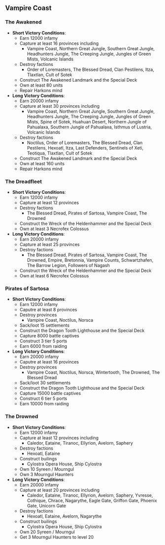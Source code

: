 ## Vampire Coast

### The Awakened

* **Short Victory Conditions**:
	* Earn 12000 infamy
	* Capture at least 16 provinces including
	    * Vampire Coast, Northern Great Jungle, Southern Great Jungle, Headhunters Jungle, The Creeping Jungle, Jungles
	    of Green Mists, Volcanic Islands
	* Destroy factions
	    * Order of Loremasters, The Blessed Dread, Clan Pestilens, Itza, Tlaxtlan, Cult of Sotek
	* Construct The Awakened Landmark and the Special Deck
	* Own at least 80 units
	* Repair Harkons mind
* **Long Victory Conditions**:
	* Earn 20000 infamy
	* Capture at least 30 provinces including
	    * Vampire Coast, Northern Great Jungle, Southern Great Jungle, Headhunters Jungle, The Creeping Jungle, Jungles
	    of Green Mists, Spine of Sotek, Huahuan Desert, Northern Jungle of Pahualaxa, Southern Jungle of Pahualaxa, 
	    Isthmus of Lustria, Volcanic Islands
	* Destroy factions
	    * Noctilus, Order of Loremasters, The Blessed Dread, Clan Pestilens, Hexoatl, Itza, Last Defenders, Sentinels of
	     Xeti, Teotiqua, Tlaxtlan, Cult of Sotek
	* Construct The Awakened Landmark and the Special Deck
	* Own at least 160 units
	* Repair Harkons mind

### The Dreadfleet

* **Short Victory Conditions**:
	* Earn 12000 infamy
	* Capture at least 12 provinces
	* Destroy factions
	    * The Blessed Dread, Pirates of Sartosa, Vampire Coast, The Drowned
	* Construct the Wreck of the Heldenhammer and the Special Deck
	* Own at least 3 Necrofex Colossus
* **Long Victory Conditions**:
	* Earn 20000 infamy
	* Capture at least 25 provinces
	* Destroy factions
	    * The Blessed Dread, Pirates of Sartosa, Vampire Coast, The Drowned, Empire, Bretonnia, Vampire Counts, 
	    Schwartzhafen, The Barrow Legion, Followers of Nagash
	* Construct the Wreck of the Heldenhammer and the Special Deck
	* Own at least 6 Necrofex Colossus

### Pirates of Sartosa

* **Short Victory Conditions**:
	* Earn 12000 infamy
	* Caputre at least 8 provinces
	* Destroy provinces
	    * Vampire Coast, Noctilus, Norsca
	* Sack/loot 15 settlements
	* Construct the Dragon Tooth Lighthouse and the Special Deck
	* Capture 8000 battle captives
	* Construct 3 tier 5 ports
	* Earn 6000 from raiding
* **Long Victory Conditions**:
	* Earn 20000 infamy
	* Caputre at least 16 provinces
	* Destroy provinces
	    * Vampire Coast, Noctilus, Norsca, Wintertooth, The Drowned, The Blessed Dread
	* Sack/loot 30 settlements
	* Construct the Dragon Tooth Lighthouse and the Special Deck
	* Capture 15000 battle captives
	* Construct 6 tier 5 ports
	* Earn 10000 from raiding

### The Drowned

* **Short Victory Conditions**:
	* Earn 12000 infamy
	* Capture at least 12 provinces including
	    * Caledor, Eataine, Tiranoc, Ellyrion, Avelorn, Saphery
    * Destroy factions
        * Hexoatl, Eataine
    * Construct builings
        * Cylostra Opera House, Ship Cylostra
    * Own 10 Syreen / Mourngul
    * Own 3 Mourngul Haunters
* **Long Victory Conditions**:
	* Earn 20000 infamy
	* Capture at least 20 provinces including
	    * Caledor, Eataine, Tiranoc, Ellyrion, Avelorn, Saphery, Yvresse, Cothique, Chrace, Nagarythe, Eagle Gate, 
	    Griffon Gate, Phoenix Gate, Unicorn Gate
    * Destroy factions
        * Hexoatl, Eataine, Avelorn, Nagarythe
    * Construct builings
        * Cylostra Opera House, Ship Cylostra
    * Own 20 Syreen / Mourngul
    * Get 3 Mourngul Haunters to level 20
